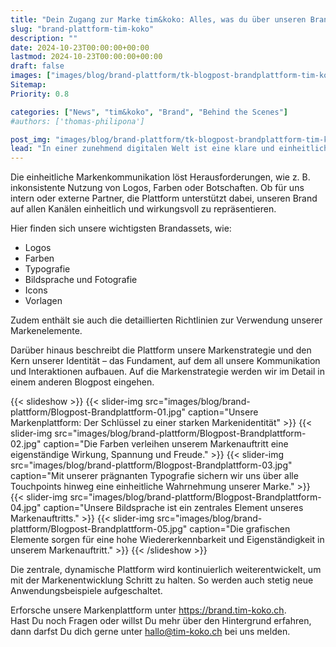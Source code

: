 ```yaml
---
title: "Dein Zugang zur Marke tim&koko: Alles, was du über unseren Brand wissen musst."
slug: "brand-plattform-tim-koko"
description: ""
date: 2024-10-23T00:00:00+00:00
lastmod: 2024-10-23T00:00:00+00:00
draft: false
images: ["images/blog/brand-plattform/tk-blogpost-brandplattform-tim-koko.png"]
Sitemap:
Priority: 0.8

categories: ["News", "tim&koko", "Brand", "Behind the Scenes"]
#authors: ['thomas-philipona']

post_img: "images/blog/brand-plattform/tk-blogpost-brandplattform-tim-koko.png"
lead: "In einer zunehmend digitalen Welt ist eine klare und einheitliche Markenkommunikation wichtiger denn je. Unsere Markenplattform dient als zentrale Anlaufstelle, um unseren Brand zu präsentieren und ein konsistentes Markenerlebnis zu gewährleisten."
---
```


Die einheitliche Markenkommunikation löst Herausforderungen, wie z. B. inkonsistente Nutzung von Logos, Farben oder Botschaften. Ob für uns intern oder externe Partner, die Plattform unterstützt dabei, unseren Brand auf allen Kanälen einheitlich und wirkungsvoll zu repräsentieren.

Hier finden sich unsere wichtigsten Brandassets, wie:

* Logos
* Farben
* Typografie
* Bildsprache und Fotografie
* Icons
* Vorlagen

Zudem enthält sie auch die detaillierten Richtlinien zur Verwendung unserer Markenelemente.

Darüber hinaus beschreibt die Plattform unsere Markenstrategie und den Kern unserer Identität – das Fundament, auf dem all unsere Kommunikation und Interaktionen aufbauen. Auf die Markenstrategie werden wir im Detail in einem anderen Blogpost eingehen.

{{< slideshow >}}
{{< slider-img src="images/blog/brand-plattform/Blogpost-Brandplattform-01.jpg" caption="Unsere Markenplattform: Der Schlüssel zu einer starken Markenidentität" >}}
{{< slider-img src="images/blog/brand-plattform/Blogpost-Brandplattform-02.jpg" caption="Die Farben verleihen unserem Markenauftritt eine eigenständige Wirkung, Spannung und Freude." >}}
{{< slider-img src="images/blog/brand-plattform/Blogpost-Brandplattform-03.jpg" caption="Mit unserer prägnanten Typografie sichern wir uns über alle Touchpoints hinweg eine einheitliche Wahrnehmung unserer Marke." >}}
{{< slider-img src="images/blog/brand-plattform/Blogpost-Brandplattform-04.jpg" caption="Unsere Bildsprache ist ein zentrales Element unseres Markenauftritts." >}}
{{< slider-img src="images/blog/brand-plattform/Blogpost-Brandplattform-05.jpg" caption="Die grafischen Elemente sorgen für eine hohe Wiedererkennbarkeit und Eigenständigkeit in unserem Markenauftritt." >}}
{{< /slideshow >}}

Die zentrale, dynamische Plattform wird kontinuierlich weiterentwickelt, um mit der Markenentwicklung Schritt zu halten. So werden auch stetig neue Anwendungsbeispiele aufgeschaltet.
<br />

Erforsche unsere Markenplattform unter <https://brand.tim-koko.ch>. <br />
Hast Du noch Fragen oder willst Du mehr über den Hintergrund erfahren, dann darfst Du dich gerne unter [hallo@tim-koko.ch](mailto:hallo@tim-koko.ch)&nbsp;bei uns melden.
